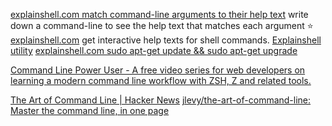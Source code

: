 
[explainshell.com match command-line arguments to their help text](https://explainshell.com/)
write down a command-line to see the help text that matches each argument
:star:
[explainshell.com](https://explainshell.com/explain?cmd=%25s)
get interactive help texts for shell commands.
[Explainshell utility](https://github.com/idank/explainshell)
[explainshell.com sudo apt-get update && sudo apt-get upgrade](https://explainshell.com/explain?cmd=sudo+apt-get+update+%26%26+sudo+apt-get+upgrade)

[Command Line Power User - A free video series for web developers on learning a modern command line workflow with ZSH, Z and related tools.](https://commandlinepoweruser.com/)

[The Art of Command Line | Hacker News](https://news.ycombinator.com/item?id=33726831)
[jlevy/the-art-of-command-line: Master the command line, in one page](https://github.com/jlevy/the-art-of-command-line)
